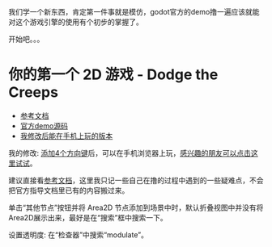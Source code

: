 我们学一个新东西，肯定第一件事就是模仿，godot官方的demo撸一遍应该就能对这个游戏引擎的使用有个初步的掌握了。

开始吧。。。

# 你的第一个 2D 游戏 - Dodge the Creeps

- [参考文档](https://docs.godotengine.org/zh-cn/4.x/getting_started/first_2d_game/index.html)
- [官方demo源码](https://github.com/godotengine/godot-demo-projects/tree/master/2d/dodge_the_creeps)
- [我修改后能在手机上玩的版本](https://chenxiaosong.com/godot/2d-demo/2d-demo.html)

我的修改: [添加4个方向键](https://gitee.com/chenxiaosonggitee/blog/blob/master/courses/godot/src/0001-2d-dodge_the_creeps-add-dir-buttons.patch)后，可以在手机浏览器上玩，[感兴趣的朋友可以点击这里试试](https://chenxiaosong.com/godot/2d-demo/2d-demo.html)。

建议直接看[参考文档](https://docs.godotengine.org/zh-cn/4.x/getting_started/first_2d_game/index.html)，这里我只记一些自己在撸的过程中遇到的一些疑难点，不会把官方指导文档里已有的内容搬过来。

单击“其他节点”按钮并将 Area2D 节点添加到场景中时，默认折叠视图中并没有将Area2D展示出来，最好是在“搜索”框中搜索一下。

设置透明度: 在“检查器”中搜索“modulate”。


